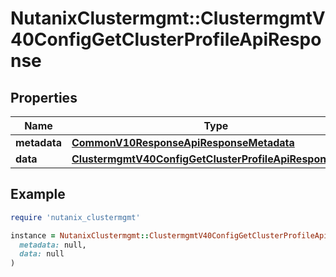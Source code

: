 # NutanixClustermgmt::ClustermgmtV40ConfigGetClusterProfileApiResponse

## Properties

| Name | Type | Description | Notes |
| ---- | ---- | ----------- | ----- |
| **metadata** | [**CommonV10ResponseApiResponseMetadata**](CommonV10ResponseApiResponseMetadata.md) |  | [optional] |
| **data** | [**ClustermgmtV40ConfigGetClusterProfileApiResponseData**](ClustermgmtV40ConfigGetClusterProfileApiResponseData.md) |  | [optional] |

## Example

```ruby
require 'nutanix_clustermgmt'

instance = NutanixClustermgmt::ClustermgmtV40ConfigGetClusterProfileApiResponse.new(
  metadata: null,
  data: null
)
```

